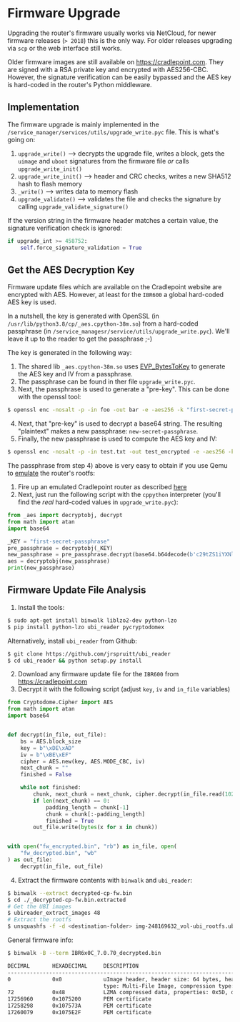 # Firmware Upgrade

Upgrading the router's firmware usually works via NetCloud, for newer firmware releases (`> 2018`) this is the only way. For older releases upgrading via `scp` or the web interface still works.

Older firmware images are still available on https://cradlepoint.com. They are signed with a RSA private key and encrypted with AES256-CBC. However, the signature verification can be easily bypassed and the AES key is hard-coded in the router's Python middleware.

## Implementation

The firmware upgrade is mainly implemented in the `/service_manager/services/utils/upgrade_write.pyc` file. This is what's going on:

1. `upgrade_write()` --> decrypts the upgrade file, writes a block, gets the `uimage` and `uboot` signatures from the firmware file *or* calls `upgrade_write_init()`
2. `upgrade_write_init()` --> header and CRC checks, writes a new SHA512 hash to flash memory
3. `_write()` --> writes data to memory flash
4. `upgrade_validate()` --> validates the file and checks the signature by calling `upgrade_validate_signature()`

If the version string in the firmware header matches a certain value, the signature verification check is ignored:

```python
if upgrade_int >= 458752:
    self.force_signature_validation = True
```

## Get the AES Decryption Key

Firmware update files which are available on the Cradlepoint website are encrypted with AES. However, at least for the `IBR600` a global hard-coded AES key is used.

In a nutshell, the key is generated with OpenSSL (in `/usr/lib/python3.8/cp/_aes.cpython-38m.so`) from a hard-coded passphrase (in `/service_managesr/service/utils/upgrade_write.pyc`). We'll leave it up to the reader to get the passphrase ;-)

The key is generated in the following way:

1. The shared lib `_aes.cpython-38m.so` uses [EVP_BytesToKey](https://www.openssl.org/docs/manmaster/man3/EVP_BytesToKey.html) to generate the AES key and IV from a passphrase.
2. The passphrase can be found in ther file `upgrade_write.pyc`.
3. Next, the passphrase is used to generate a "pre-key". This can be done with the openssl tool:
```bash
$ openssl enc -nosalt -p -in foo -out bar -e -aes256 -k "first-secret-passphrase" -md sha1
```
4. Next, that "pre-key" is used to decrypt a base64 string. The resulting "plaintext" makes a new passphrase: `new-secret-passphrase`.
5. Finally, the new passphrase is used to compute the AES key and IV:
```bash
$ openssl enc -nosalt -p -in test.txt -out test_encrypted -e -aes256 -k "new-secret-passphrase" -md sha1
```

The passphrase from step 4) above is very easy to obtain if you use Qemu to [emulate](../router_emulation/README.md) the router's rootfs:

1. Fire up an emulated Cradlepoint router as described [here](../router_emulation/README.md)
2. Next, just run the following script with the `cppython` interpreter (you'll find the *real* hard-coded values in `upgrade_write.pyc`):
```python
from _aes import decryptobj, decrypt
from math import atan
import base64

_KEY = "first-secret-passphrase"
pre_passphrase = decryptobj(_KEY)
new_passphrase = pre_passphrase.decrypt(base64.b64decode(b'c29tZS1iYXNlNjQtc3RyaW5nCg=='))
aes = decryptobj(new_passphrase)
print(new_passphrase)
```

## Firmware Update File Analysis

1. Install the tools:
```bash
$ sudo apt-get install binwalk liblzo2-dev python-lzo
$ pip install python-lzo ubi_reader pycryptodomex
```
Alternatively, install `ubi_reader` from Github:
```bash
$ git clone https://github.com/jrspruitt/ubi_reader
$ cd ubi_reader && python setup.py install
```
2. Download any firmware update file for the `IBR600` from https://cradlepoint.com
3. Decrypt it with the following script (adjust `key`, `iv` and `in_file` variables)
```python
from Cryptodome.Cipher import AES
from math import atan
import base64


def decrypt(in_file, out_file):
    bs = AES.block_size
    key = b"\xDE\xAD"
    iv = b"\xBE\xEF"
    cipher = AES.new(key, AES.MODE_CBC, iv)
    next_chunk = ""
    finished = False

    while not finished:
        chunk, next_chunk = next_chunk, cipher.decrypt(in_file.read(1024 * bs))
        if len(next_chunk) == 0:
            padding_length = chunk[-1]
            chunk = chunk[:-padding_length]
            finished = True
        out_file.write(bytes(x for x in chunk))


with open("fw_encrypted.bin", "rb") as in_file, open(
    "fw_decrypted.bin", "wb"
) as out_file:
    decrypt(in_file, out_file)
```
4. Extract the firmware contents with `binwalk` and `ubi_reader`:
```bash
$ binwalk --extract decrypted-cp-fw.bin
$ cd ./_decrypted-cp-fw.bin.extracted
# Get the UBI images
$ ubireader_extract_images 48
# Extract the rootfs
$ unsquashfs -f -d <destination-folder> img-248169632_vol-ubi_rootfs.ubifs
```

General firmware info:
```bash
$ binwalk -B --term IBR6x0C_7.0.70_decrypted.bin

DECIMAL       HEXADECIMAL     DESCRIPTION
--------------------------------------------------------------------------------------------------------------------------------------------------------------------------------------------------------------------------------------------------------------
0             0x0             uImage header, header size: 64 bytes, header CRC: 0xAB3EBAD8, created: 2019-05-30 22:06:11, image size: 17261896 bytes, Data Address: 0x80208000, Entry Point: 0x80208000, data CRC: 0x9B3DA5A2, OS: Linux, CPU: ARM, image
                              type: Multi-File Image, compression type: lzma, image name: "IBR600C 7.0.70"
72            0x48            LZMA compressed data, properties: 0x5D, dictionary size: 8388608 bytes, uncompressed size: 17958200 bytes
17256960      0x1075200       PEM certificate
17258298      0x107573A       PEM certificate
17260079      0x1075E2F       PEM certificate
```
